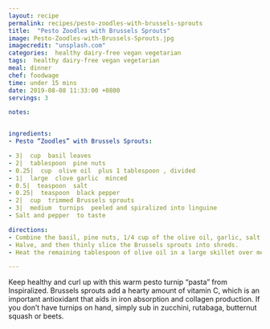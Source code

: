 ```yaml
---
layout: recipe
permalink: recipes/pesto-zoodles-with-brussels-sprouts
title:  "Pesto Zoodles with Brussels Sprouts"
image: Pesto-Zoodles-with-Brussels-Sprouts.jpg
imagecredit: "unsplash.com"
categories:  healthy dairy-free vegan vegetarian
tags:  healthy dairy-free vegan vegetarian
meal: dinner
chef: foodwage
time: under 15 mins
date: 2019-08-08 11:33:00 +0800
servings: 3

notes:


ingredients:
- Pesto “Zoodles” with Brussels Sprouts:

- 3|  cup  basil leaves
- 2|  tablespoon  pine nuts
- 0.25|  cup  olive oil  plus 1 tablespoon , divided
- 1|  large  clove garlic  minced
- 0.5|  teaspoon  salt
- 0.25|  teaspoon  black pepper
- 2|  cup  trimmed Brussels sprouts
- 3|  medium  turnips  peeled and spiralized into linguine
- Salt and pepper  to taste

directions:
- Combine the basil, pine nuts, 1/4 cup of the olive oil, garlic, salt and pepper in a food processor, and pulse until smooth.
- Halve, and then thinly slice the Brussels sprouts into shreds.
- Heat the remaining tablespoon of olive oil in a large skillet over medium heat. When the oil is shimmering, add the turnip noodles and Brussels sprouts. Season with salt and pepper. Cover and cook for 3–5 minutes, or until the turnip noodles are al dente, uncovering and tossing occasionally. Transfer to a large bowl. Pour the pesto on top, and toss to combine thoroughly. Serve warm.

---
```


Keep healthy and curl up with this warm pesto turnip “pasta” from Inspiralized. Brussels sprouts add a hearty amount of vitamin C, which is an important antioxidant that aids in iron absorption and collagen production. If you don’t have turnips on hand, simply sub in zucchini, rutabaga, butternut squash or beets.